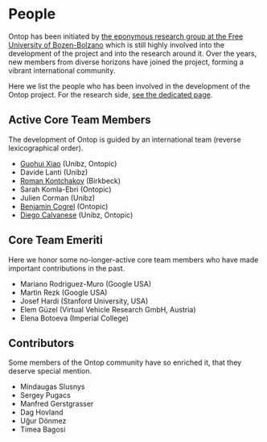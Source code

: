 # People

Ontop has been initiated by [the eponymous research group at the Free University of Bozen-Bolzano](/research) which is still highly involved into the development of the project and into the research around it. Over the years, new members from diverse horizons have joined the project, forming a vibrant international community.

Here we list the people who has been involved in the development of the Ontop project. 
For the research side, [see the dedicated page](/research).

## Active Core Team Members

The development of Ontop is guided by an international team (reverse lexicographical order).
* [Guohui Xiao](http://www.ghxiao.org/) (Unibz, Ontopic)
* Davide Lanti (Unibz)
* [Roman Kontchakov](http://www.dcs.bbk.ac.uk/~roman/) (Birkbeck)
* Sarah Komla-Ebri (Ontopic)
* Julien Corman (Unibz)
* [Benjamin Cogrel](https://github.com/bcogrel/) (Ontopic)
* [Diego Calvanese](http://www.inf.unibz.it/~calvanese/) (Unibz, Ontopic)

## Core Team Emeriti

Here we honor some no-longer-active core team members who have made important contributions in the past.
* Mariano Rodriguez-Muro (Google USA)
* Martin Rezk (Google USA)
* Josef Hardi (Stanford University, USA)
* Elem Güzel (Virtual Vehicle Research GmbH, Austria)
* Elena Botoeva (Imperial College)

## Contributors

Some members of the Ontop community have so enriched it, that they deserve special mention.

* Mindaugas Slusnys
* Sergey Pugacs
* Manfred Gerstgrasser
* Dag Hovland
* Uğur Dönmez
* Timea Bagosi
